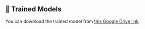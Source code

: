 ## 🔗 Trained Models

You can download the trained model from [this Google Drive link](https://drive.google.com/drive/folders/1WuF3TptTDLRr3V4ofEGwu3bBFoBwFtqL?usp=sharing).
